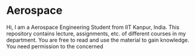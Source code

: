 # Aerospace

Hi, I am a Aerospace Engineering Student from IIT Kanpur, India.
This repository contains lecture, assignments, etc. of different courses in my department.
You are free to read and use the material to gain knowledge.
You need permission to the concerned
